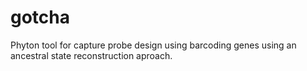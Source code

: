 # gotcha
Phyton tool for capture probe design using barcoding genes using an ancestral state reconstruction aproach.
